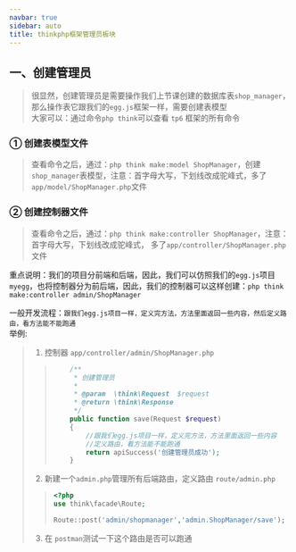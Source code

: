 ```yaml
---
navbar: true
sidebar: auto
title: thinkphp框架管理员板块
---
```


## 一、创建管理员
> 很显然，创建管理员是需要操作我们上节课创建的数据库表`shop_manager`，那么操作表它跟我们的`egg.js`框架一样，需要创建表模型 <br/>
> 大家可以：通过命令`php think`可以查看 `tp6` 框架的所有命令 <br/>
### ① 创建表模型文件
> 查看命令之后，通过：`php think make:model ShopManager`，创建`shop_manager`表模型，注意：首字母大写，下划线改成驼峰式，多了`app/model/ShopManager.php`文件 <br/>
### ② 创建控制器文件
> 查看命令之后，通过：`php think make:controller ShopManager`，注意：首字母大写，下划线改成驼峰式， 多了`app/controller/ShopManager.php`文件 <br/>

重点说明：我们的项目分前端和后端，因此，我们可以仿照我们的`egg.js`项目`myegg`，也将控制器分为前后端，因此，我们的控制器可以这样创建：`php think make:controller admin/ShopManager` <br/>

一般开发流程：`跟我们egg.js项目一样，定义完方法，方法里面返回一些内容，然后定义路由，看方法能不能跑通` <br/>
举例:<br/>
> 1. 控制器 `app/controller/admin/ShopManager.php`
>> ```php
>>     /**
>>      * 创建管理员
>>      *
>>      * @param  \think\Request  $request
>>      * @return \think\Response
>>      */
>>     public function save(Request $request)
>>     {
>>         //跟我们egg.js项目一样，定义完方法，方法里面返回一些内容
>>         //定义路由，看方法能不能跑通
>>         return apiSuccess('创建管理员成功');
>>     }
>> ```
> 2. 新建一个`admin.php`管理所有后端路由，定义路由 `route/admin.php`
>> ```php
>> <?php
>> use think\facade\Route;
>> 
>> Route::post('admin/shopmanager','admin.ShopManager/save');
>> ```
> 3. 在 `postman`测试一下这个路由是否可以跑通
